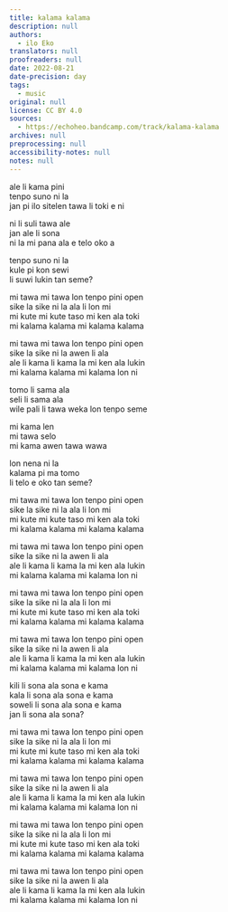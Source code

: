 ```yaml
---
title: kalama kalama
description: null
authors:
  - ilo Eko
translators: null
proofreaders: null
date: 2022-08-21
date-precision: day
tags:
  - music
original: null
license: CC BY 4.0
sources:
  - https://echoheo.bandcamp.com/track/kalama-kalama
archives: null
preprocessing: null
accessibility-notes: null
notes: null
---
```


ale li kama pini  \
tenpo suno ni la  \
jan pi ilo sitelen tawa li toki e ni

ni li suli tawa ale  \
jan ale li sona  \
ni la mi pana ala e telo oko a

tenpo suno ni la  \
kule pi kon sewi  \
li suwi lukin tan seme?

mi tawa mi tawa lon tenpo pini open  \
sike la sike ni la ala li lon mi  \
mi kute mi kute taso mi ken ala toki  \
mi kalama kalama mi kalama kalama

mi tawa mi tawa lon tenpo pini open  \
sike la sike ni la awen li ala  \
ale li kama li kama la mi ken ala lukin  \
mi kalama kalama mi kalama lon ni

tomo li sama ala  \
seli li sama ala  \
wile pali li tawa weka lon tenpo seme

mi kama len  \
mi tawa selo  \
mi kama awen tawa wawa

lon nena ni la  \
kalama pi ma tomo  \
li telo e oko tan seme?

mi tawa mi tawa lon tenpo pini open  \
sike la sike ni la ala li lon mi  \
mi kute mi kute taso mi ken ala toki  \
mi kalama kalama mi kalama kalama

mi tawa mi tawa lon tenpo pini open  \
sike la sike ni la awen li ala  \
ale li kama li kama la mi ken ala lukin  \
mi kalama kalama mi kalama lon ni

mi tawa mi tawa lon tenpo pini open  \
sike la sike ni la ala li lon mi  \
mi kute mi kute taso mi ken ala toki  \
mi kalama kalama mi kalama kalama

mi tawa mi tawa lon tenpo pini open  \
sike la sike ni la awen li ala  \
ale li kama li kama la mi ken ala lukin  \
mi kalama kalama mi kalama lon ni

kili li sona ala sona e kama  \
kala li sona ala sona e kama  \
soweli li sona ala sona e kama  \
jan li sona ala sona?

mi tawa mi tawa lon tenpo pini open  \
sike la sike ni la ala li lon mi  \
mi kute mi kute taso mi ken ala toki  \
mi kalama kalama mi kalama kalama

mi tawa mi tawa lon tenpo pini open  \
sike la sike ni la awen li ala  \
ale li kama li kama la mi ken ala lukin  \
mi kalama kalama mi kalama lon ni

mi tawa mi tawa lon tenpo pini open  \
sike la sike ni la ala li lon mi  \
mi kute mi kute taso mi ken ala toki  \
mi kalama kalama mi kalama kalama

mi tawa mi tawa lon tenpo pini open  \
sike la sike ni la awen li ala  \
ale li kama li kama la mi ken ala lukin  \
mi kalama kalama mi kalama lon ni